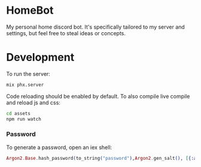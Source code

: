 # HomeBot

My personal home discord bot.
It's specifically tailored to my server and settings, but feel free to steal ideas or concepts.

# Development
To run the server:
```bash
mix phx.server
```

Code reloading should be enabled by default. To also compile live compile and reload js and css:
```bash
cd assets
npm run watch
```

### Password
To generate a password, open an iex shell:
```elixir
Argon2.Base.hash_password(to_string("password"),Argon2.gen_salt(), [{:argon2_type, 2}])
```